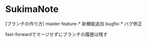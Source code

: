 # SukimaNote
[ブランチの作り方]
<remote>
master
<local>
feature-*  新機能追加
bugfix-*   バグ修正

fast-forwardでマージせずにブランチの履歴は残す
